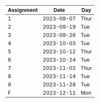 Assignment | Date | Day
--- | --- | ---
1 | 2023-09-07 | Thur
2 | 2023-09-19 | Tue
3 | 2023-09-26 | Tue
4 | 2023-10-03 | Tue
5 | 2023-10-12 | Thur
6 | 2023-10-24 | Tue
7 | 2023-11-02 | Thur
8 | 2023-11-14 | Tue
9 | 2023-11-28 | Tue
F | 2023-12-11 | Mon
